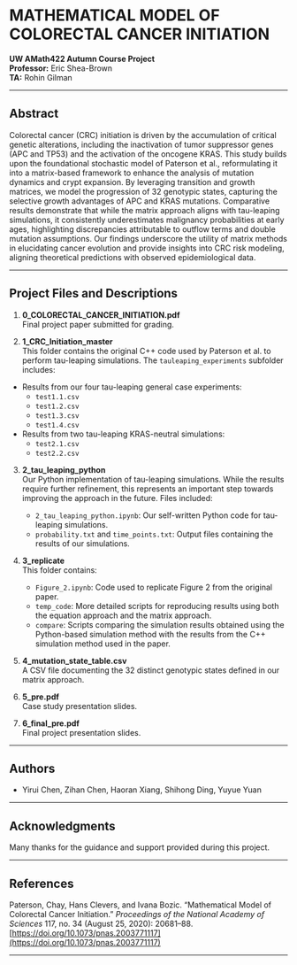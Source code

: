 # MATHEMATICAL MODEL OF COLORECTAL CANCER INITIATION  

**UW AMath422 Autumn Course Project**  
**Professor:** Eric Shea-Brown  
**TA:** Rohin Gilman  

---

## Abstract  
Colorectal cancer (CRC) initiation is driven by the accumulation of critical genetic alterations, including the inactivation of tumor suppressor genes (APC and TP53) and the activation of the oncogene KRAS. This study builds upon the foundational stochastic model of Paterson et al., reformulating it into a matrix-based framework to enhance the analysis of mutation dynamics and crypt expansion. By leveraging transition and growth matrices, we model the progression of 32 genotypic states, capturing the selective growth advantages of APC and KRAS mutations. Comparative results demonstrate that while the matrix approach aligns with tau-leaping simulations, it consistently underestimates malignancy probabilities at early ages, highlighting discrepancies attributable to outflow terms and double mutation assumptions. Our findings underscore the utility of matrix methods in elucidating cancer evolution and provide insights into CRC risk modeling, aligning theoretical predictions with observed epidemiological data.

---

## Project Files and Descriptions  
1. **0_COLORECTAL_CANCER_INITIATION.pdf**  
   Final project paper submitted for grading.  

2. **1_CRC_Initiation_master**  
   This folder contains the original C++ code used by Paterson et al. to perform tau-leaping simulations. The `tauleaping_experiments` subfolder includes:
- Results from our four tau-leaping general case experiments:
  - `test1.1.csv`
  - `test1.2.csv`
  - `test1.3.csv`
  - `test1.4.csv`
- Results from two tau-leaping KRAS-neutral simulations:
  - `test2.1.csv`
  - `test2.2.csv`

3. **2_tau_leaping_python**  
   Our Python implementation of tau-leaping simulations. While the results require further refinement, this represents an important step towards improving the approach in the future.
Files included:
   - `2_tau_leaping_python.ipynb`: Our self-written Python code for tau-leaping simulations.
   - `probability.txt` and `time_points.txt`: Output files containing the results of our simulations.

4. **3_replicate**  
   This folder contains:  
   - `Figure_2.ipynb`: Code used to replicate Figure 2 from the original paper.  
   - `temp_code`: More detailed scripts for reproducing results using both the equation approach and the matrix approach.  
   - `compare`: Scripts comparing the simulation results obtained using the Python-based simulation method with the results from the C++ simulation method used in the paper.

5. **4_mutation_state_table.csv**  
   A CSV file documenting the 32 distinct genotypic states defined in our matrix approach.  

6. **5_pre.pdf**  
   Case study presentation slides.  

7. **6_final_pre.pdf**  
   Final project presentation slides.  

---

## Authors  
- Yirui Chen, Zihan Chen, Haoran Xiang, Shihong Ding, Yuyue Yuan  

---

## Acknowledgments  
Many thanks for the guidance and support provided during this project.  

---

## References  
Paterson, Chay, Hans Clevers, and Ivana Bozic. “Mathematical Model of Colorectal Cancer Initiation.” *Proceedings of the National Academy of Sciences* 117, no. 34 (August 25, 2020): 20681–88. [https://doi.org/10.1073/pnas.2003771117](https://doi.org/10.1073/pnas.2003771117)  

---
